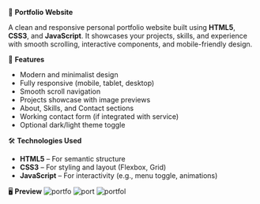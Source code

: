 💼 **Portfolio Website**

A clean and responsive personal portfolio website built using **HTML5**, **CSS3**, and **JavaScript**. It showcases your projects, skills, and experience with smooth scrolling, interactive components, and mobile-friendly design.


📌 **Features**
- Modern and minimalist design
- Fully responsive (mobile, tablet, desktop)
- Smooth scroll navigation
- Projects showcase with image previews
- About, Skills, and Contact sections
- Working contact form (if integrated with service)
- Optional dark/light theme toggle


🛠️ **Technologies Used**
- **HTML5** – For semantic structure  
- **CSS3** – For styling and layout (Flexbox, Grid)  
- **JavaScript** – For interactivity (e.g., menu toggle, animations)


🖥️ **Preview**
![portfo](https://github.com/user-attachments/assets/c3b14d90-88c6-4d97-aba5-db4b61678340)
![port](https://github.com/user-attachments/assets/24fad212-4226-42e1-b2a9-cc99d289f109)
![portfol](https://github.com/user-attachments/assets/23a299b3-3742-4a2c-b957-28de5a0ff390)
